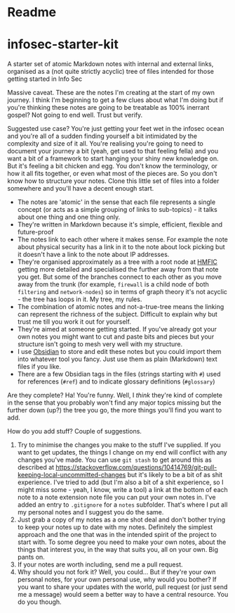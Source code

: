 # Readme
# infosec-starter-kit
A starter set of atomic Markdown notes with internal and external links, organised as a (not quite strictly acyclic) tree of files intended for those getting started in Info Sec

Massive caveat. These are the notes I'm creating at the start of my own journey. I think I'm beginning to get a few clues about what I'm doing but if you're thinking these notes are going to be treatable as 100% inerrant gospel? Not going to end well. Trust but verify.

Suggested use case? You're just getting your feet wet in the infosec ocean and you're all of a sudden finding yourself a bit intimidated by the complexity and size of it all. You're realising you're going to need to document your journey a bit (yeah, get used to that feeling fella) and you want a bit of a framework to start hanging your shiny new knowledge on. But it's feeling a bit chicken and egg. You don't know the terminology, or how it all fits together, or even what most of the pieces are. So you don't know how to structure your notes. Clone this little set of files into a folder somewhere and you'll have a decent enough start.

- The notes are 'atomic' in the sense that each file represents a single concept (or acts as a simple grouping of links to sub-topics) - it talks about one thing and one thing only.
- They're written in Markdown because it's simple, efficient, flexible and future-proof
- The notes link to each other where it makes sense. For example the note about physical security has a link in it to the note about lock picking but it doesn't have a link to the note about IP addresses.
- They're organised approximately as a tree with a root node at [HMFIC](hmfic.md) getting more detailed and specialised the further away from that note you get. But some of the branches connect to each other as you move away from the trunk (for example, `firewall` is a child node of both `filtering` and `network-nodes`) so in terms of graph theory it's not acyclic - the tree has loops in it. My tree, my rules.
- The combination of atomic notes and not-a-true-tree means the linking can represent the richness of the subject. Difficult to explain why but trust me till you work it out for yourself.
- They're aimed at someone getting started. If you've already got your own notes you might want to cut and paste bits and pieces but your structure isn't going to mesh very well with my structure.
- I use [Obsidian](https://obsidian.md/) to store and edit these notes but you could import them into whatever tool you fancy. Just use them as plain (Markdown) text files if you like.
- There are a few Obsidian tags in the files (strings starting with `#`) used for references (`#ref`) and to indicate glossary definitions (`#glossary`)

Are they complete? Ha! You're funny. Well, I *think* they're kind of complete in the sense that you probably won't find any major topics missing but the further down (up?) the tree you go, the more things you'll find you want to add.

How do you add stuff? Couple of suggestions.

1. Try to minimise the changes you make to the stuff I've supplied. If you want to get updates, the things I change on my end will conflict with any changes you've made. You can use `git stash` to get around this as described at https://stackoverflow.com/questions/10414769/git-pull-keeping-local-uncommitted-changes but it's likely to be a bit of as shit experience. I've tried to add (but I'm also a bit of a shit experience, so I might miss some - yeah, I know, write a tool) a link at the bottom of each note to a note extension note file you can put your own notes in. I've added an entry to `.gitignore` for a `notes` subfolder. That's where I put all my personal notes and I suggest you do the same.
2. Just grab a copy of my notes as a one shot deal and don't bother trying to keep your notes up to date with my notes. Definitely the simplest approach and the one that was in the intended spirit of the project to start with. To some degree you need to make your own notes, about the things that interest you, in the way that suits you, all on your own. Big pants on.
3. If your notes are worth including, send me a pull request.
4. Why should you not fork it? Well, you could... But if they're your own personal notes, for your own personal use, why would you bother? If you want to share your updates with the world, pull request (or just send me a message) would seem a better way to have a central resource. You do you though.
